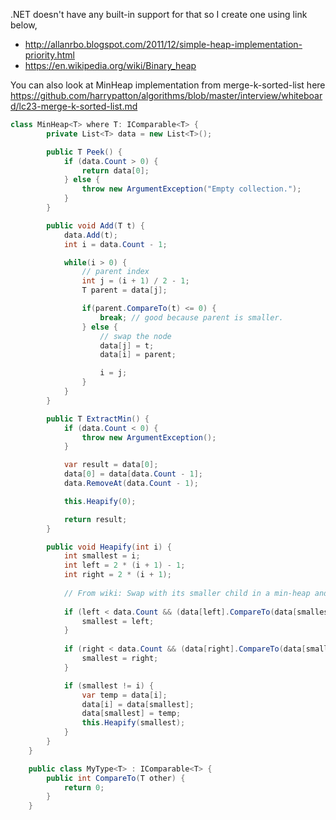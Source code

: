 .NET doesn't have any built-in support for that so I create one using link below,

* http://allanrbo.blogspot.com/2011/12/simple-heap-implementation-priority.html
* https://en.wikipedia.org/wiki/Binary_heap

You can also look at MinHeap implementation from merge-k-sorted-list here https://github.com/harrypatton/algorithms/blob/master/interview/whiteboard/lc23-merge-k-sorted-list.md

```csharp
class MinHeap<T> where T: IComparable<T> {
        private List<T> data = new List<T>();

        public T Peek() {
            if (data.Count > 0) {
                return data[0];
            } else {
                throw new ArgumentException("Empty collection.");
            }            
        }

        public void Add(T t) {
            data.Add(t);
            int i = data.Count - 1;

            while(i > 0) {
                // parent index
                int j = (i + 1) / 2 - 1;
                T parent = data[j];

                if(parent.CompareTo(t) <= 0) {
                    break; // good because parent is smaller.
                } else {
                    // swap the node
                    data[j] = t;
                    data[i] = parent;

                    i = j;
                }
            }
        }

        public T ExtractMin() {
            if (data.Count < 0) {
                throw new ArgumentException();
            }

            var result = data[0];
            data[0] = data[data.Count - 1];
            data.RemoveAt(data.Count - 1);

            this.Heapify(0);

            return result;
        }

        public void Heapify(int i) {
            int smallest = i;
            int left = 2 * (i + 1) - 1;
            int right = 2 * (i + 1);
            
            // From wiki: Swap with its smaller child in a min-heap and its larger child in a max-heap.
            
            if (left < data.Count && (data[left].CompareTo(data[smallest]) < 0)) {
                smallest = left;
            } 
            
            if (right < data.Count && (data[right].CompareTo(data[smallest]) < 0)) {
                smallest = right;
            }

            if (smallest != i) {
                var temp = data[i];
                data[i] = data[smallest];
                data[smallest] = temp;
                this.Heapify(smallest);
            }
        }
    }

    public class MyType<T> : IComparable<T> {
        public int CompareTo(T other) {
            return 0;
        }
    }
```

